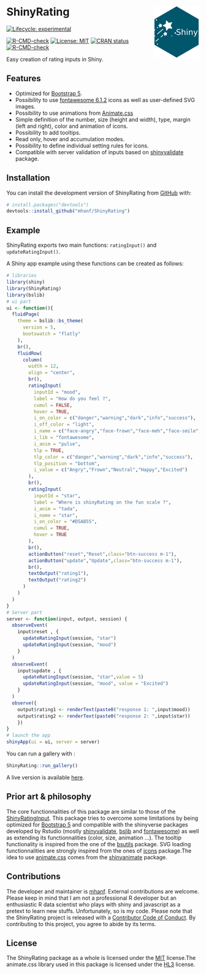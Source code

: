 
<!-- README.md is generated from README.Rmd. Please edit that file -->

# ShinyRating <a href="https://mhanf.github.io/ShinyRating/"><img src="man/figures/logo.png" align="right" height="139" /></a>

<!-- ex : https://metroui.org.ua/rating.html -->
<!-- ex : https://www.wbotelhos.com/raty -->
<!-- https://github.com/Monte9/react-native-ratings -->
<!-- badges: start -->

[![Lifecycle:
experimental](https://img.shields.io/badge/lifecycle-experimental-orange.svg)](https://lifecycle.r-lib.org/articles/stages.html#experimental)
<!--[![License: MIT](https://img.shields.io/badge/license-MIT-blue.svg)](https://cran.r-project.org/web/licenses/MIT)-->
[![R-CMD-check](https://github.com/mhanf/ShinyRating/workflows/R-CMD-check/badge.svg)](https://github.com/mhanf/ShinyRating/actions)
[![License:
MIT](https://img.shields.io/badge/License-MIT-blue.svg)](https://opensource.org/licenses/GPL-3.0)
[![CRAN
status](https://www.r-pkg.org/badges/version/ShinyRating)](https://CRAN.R-project.org/package=ShinyRating)
[![R-CMD-check](https://github.com/mhanf/ShinyRating/actions/workflows/R-CMD-check.yaml/badge.svg)](https://github.com/mhanf/ShinyRating/actions/workflows/R-CMD-check.yaml)
<!-- badges: end -->

Easy creation of rating inputs in Shiny.

## Features

-   Optimized for [Bootstrap 5](https://getbootstrap.com/).
-   Possibility to use [fontawesome
    6.1.2](https://fontawesome.com/icons) icons as well as user-defined
    SVG images.
-   Possibility to use animations from
    [Animate.css](https://animate.style/)
-   Simple definition of the number, size (height and width), type,
    margin (left and right), color and animation of icons.
-   Possibility to add tooltips.
-   Read only, hover and accumulation modes.
-   Possibility to define individual setting rules for icons.
-   Compatible with server validation of inputs based on
    [shinyvalidate](https://rstudio.github.io/shinyvalidate) package.

## Installation

You can install the development version of ShinyRating from
[GitHub](https://github.com/) with:

``` r
# install.packages("devtools")
devtools::install_github("mhanf/ShinyRating")
```

## Example

ShinyRating exports two main functions: `ratingInput()` and
`updateRatingInput()`.

A Shiny app example using these functions can be created as follows:

``` r
# libraries
library(shiny)
library(ShinyRating)
library(bslib)
# ui part
ui <- function(){
  fluidPage(
    theme = bslib::bs_theme(
      version = 5,
      bootswatch = "flatly"
    ),
    br(),
    fluidRow(
      column(
        width = 12,
        align = "center",
        br(),
        ratingInput(
          inputId = "mood",
          label = "How do you feel ?",
          cumul = FALSE,
          hover = TRUE,
          i_on_color = c("danger","warning","dark","info","success"),
          i_off_color = "light",
          i_name = c("face-angry","face-frown","face-meh","face-smile","face-laugh"),
          i_lib = "fontawesome",
          i_anim = "pulse",
          tlp = TRUE,
          tlp_color = c("danger","warning","dark","info","success"),
          tlp_position = "bottom",
          i_value = c("Angry","Frown","Neutral","Happy","Excited")
        ),
        br(),
        ratingInput(
          inputId = "star",
          label = "Where is shinyRating on the fun scale ?",
          i_anim = "tada",
          i_name = "star",
          i_on_color = "#D5AB55",
          cumul = TRUE,
          hover = TRUE
        ),
        br(),
        actionButton("reset","Reset",class="btn-success m-1"),
        actionButton("update","Update",class="btn-success m-1"),
        br(),
        textOutput("rating1"),
        textOutput("rating2")
      )
    )
  )
}
# Server part
server <- function(input, output, session) {
  observeEvent( 
    input$reset , {
      updateRatingInput(session, "star")
      updateRatingInput(session, "mood")
    }
  )
  observeEvent( 
    input$update , {
      updateRatingInput(session, "star",value = 5)
      updateRatingInput(session, "mood", value = "Excited")
    }
  )
  observe({
    output$rating1 <- renderText(paste0("response 1: ",input$mood))
    output$rating2 <- renderText(paste0("response 2: ",input$star))
    })
}
# launch the app
shinyApp(ui = ui, server = server)
```

You can run a gallery with :

``` r
ShinyRating::run_gallery()
```

A live version is available
[here](https://mhanf.shinyapps.io/shinyRating/).

## Prior art & philosophy

The core functionnalities of this package are similar to those of the
[ShinyRatingInput](https://github.com/stefanwilhelm/ShinyRatingInput).
This package tries to overcome some limitations by being optimized for
[Bootstrap 5](https://getbootstrap.com/) and compatible with the
shinyverse packages developed by Rstudio (mostly
[shinyvalidate](https://rstudio.github.io/shinyvalidate/),
[bslib](https://rstudio.github.io/bslib/) and
[fontawesome](https://github.com/rstudio/fontawesome)) as well as
extending its functionnalities (color, size, animation …). The tooltip
functionality is inspired from the one of the
[bsutils](https://github.com/JohnCoene/bsutils) package. SVG loading
functionnalities are strongly inspired from the ones of
[icons](https://github.com/mitchelloharawild/icons) package.The idea to
use [animate.css](https://animate.style/) comes from the
[shinyanimate](https://github.com/Swechhya/shinyanimate) package.

## Contributions

The developer and maintainer is [mhanf](https://github.com/mhanf).
External contributions are welcome. Please keep in mind that I am not a
professional R developer but an enthusiastic R data scientist who plays
with shiny and javascript as a pretext to learn new stuffs.
Unfortunately, so is my code. Please note that the ShinyRating project
is released with a [Contributor Code of
Conduct](https://mhanf.github.io/ShinyRating/CODE_OF_CONDUCT.html). By
contributing to this project, you agree to abide by its terms.

## License

The ShinyRating package as a whole is licensed under the
[MIT](https://opensource.org/licenses/mit-license.php) license.The
animate.css library used in this package is licensed under the
[HL3](https://firstdonoharm.dev/) license.
